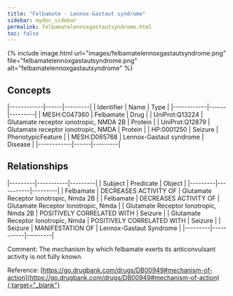 ```yaml
---
title: "Felbamate - Lennox-Gastaut syndrome"
sidebar: mydoc_sidebar
permalink: felbamatelennoxgastautsyndrome.html
toc: false 
---
```


{% include image.html url="images/felbamatelennoxgastautsyndrome.png" file="felbamatelennoxgastautsyndrome.png" alt="felbamatelennoxgastautsyndrome" %}

## Concepts

|------------|------|---------|
| Identifier | Name | Type    |
|------------|------|---------|
| MESH:C047360 | Felbamate | Drug |
| UniProt:Q13224 | Glutamate receptor ionotropic, NMDA 2B | Protein |
| UniProt:Q12879 | Glutamate receptor ionotropic, NMDA | Protein |
| HP:0001250 | Seizure | PhenotypicFeature |
| MESH:D065768 | Lennox-Gastaut syndrome | Disease |
|------------|------|---------|

## Relationships

|---------|-----------|---------|
| Subject | Predicate | Object  |
|---------|-----------|---------|
| Felbamate | DECREASES ACTIVITY OF | Glutamate Receptor Ionotropic, Nmda 2B |
| Felbamate | DECREASES ACTIVITY OF | Glutamate Receptor Ionotropic, Nmda |
| Glutamate Receptor Ionotropic, Nmda 2B | POSITIVELY CORRELATED WITH | Seizure |
| Glutamate Receptor Ionotropic, Nmda | POSITIVELY CORRELATED WITH | Seizure |
| Seizure | MANIFESTATION OF | Lennox-Gastaut Syndrome |
|---------|-----------|---------|

Comment: The mechanism by which felbamate exerts its anticonvulsant activity is not fully known.

Reference: [https://go.drugbank.com/drugs/DB00949#mechanism-of-action](https://go.drugbank.com/drugs/DB00949#mechanism-of-action){:target="_blank"}